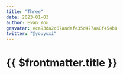 ```yaml
---
title: "Three"
date: 2023-01-03
author: Evan You
gravatar: eca93da2c67aadafe35d477aa8f454b8
twitter: "@youyuxi"
---
```


# {{ $frontmatter.title }} <!-- markdownlint-disable-line MD025 -->
